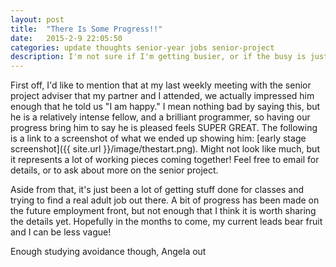 ```yaml
---
layout: post
title:  "There Is Some Progress!!"
date:   2015-2-9 22:05:50
categories: update thoughts senior-year jobs senior-project
description: I'm not sure if I'm getting busier, or if the busy is just more constant, but the anticipation rises.
---
```

First off, I'd like to mention that at my last weekly meeting with the senior project adviser that my partner and I attended, we actually impressed him enough that he told us "I am happy." I mean nothing bad by saying this, but he is a relatively intense fellow, and a brilliant programmer, so having our progress bring him to say he is pleased feels SUPER GREAT. The following is a link to a screenshot of what we ended up showing him:
[early stage screenshot]({{ site.url }}/image/thestart.png).
Might not look like much, but it represents a lot of working pieces coming together! Feel free to email for details, or to ask about more on the senior project.

Aside from that, it's just been a lot of getting stuff done for classes and trying to find a real adult job out there. A bit of progress has been made on the future employment front, but not enough that I think it is worth sharing the details yet. Hopefully in the months to come, my current leads bear fruit and I can be less vague!

Enough studying avoidance though,
Angela out



